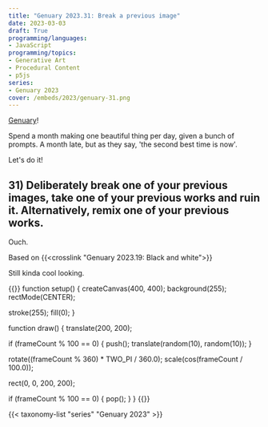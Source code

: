 ```yaml
---
title: "Genuary 2023.31: Break a previous image"
date: 2023-03-03
draft: True
programming/languages:
- JavaScript
programming/topics:
- Generative Art
- Procedural Content
- p5js
series:
- Genuary 2023
cover: /embeds/2023/genuary-31.png
---
```

[Genuary](https://genuary.art/)! 

Spend a month making one beautiful thing per day, given a bunch of prompts. A month late, but as they say, 'the second best time is now'.

Let's do it!

## 31) Deliberately break one of your previous images, take one of your previous works and ruin it. Alternatively, remix one of your previous works.

<!--more-->

Ouch. 

Based on {{<crosslink "Genuary 2023.19: Black and white">}}

Still kinda cool looking. 

{{<p5js width="400" height="420">}}
function setup() {
  createCanvas(400, 400);
  background(255);
  rectMode(CENTER);

  stroke(255);
  fill(0);
}

function draw() {
  translate(200, 200);
  
  if (frameCount % 100 == 0) {
    push();
    translate(random(10), random(10));
  }
  
  rotate((frameCount % 360) * TWO_PI / 360.0);
  scale(cos(frameCount / 100.0));
  
  rect(0, 0, 200, 200);
  
  if (frameCount % 100 == 0) {
    pop();
  }
}
{{</p5js>}}

{{< taxonomy-list "series" "Genuary 2023" >}}
